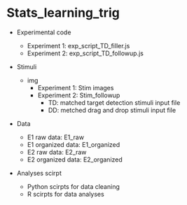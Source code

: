 # Stats_learning_trig

- Experimental code
  - Experiment 1: exp_script_TD_filler.js
  - Experiment 2: exp_script_TD_followup.js


- Stimuli
  - img
    - Experiment 1: Stim images
    - Experiment 2: Stim_followup
      - TD: matched target detection stimuli input file
      - DD: metched drag and drop stimuli input file

- Data
  - E1 raw data: E1_raw
  - E1 organized data: E1_organized
  - E2 raw data: E2_raw
  - E2 organized data: E2_organized

- Analyses scirpt
  - Python scirpts for data cleaning
  - R scirpts for data analyses
